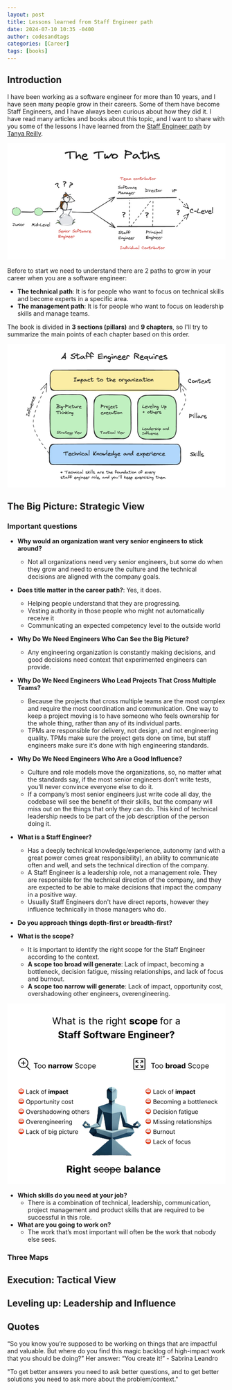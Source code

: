 ```yaml
---
layout: post
title: Lessons learned from Staff Engineer path
date: 2024-07-10 10:35 -0400
author: codesandtags
categories: [Career]
tags: [books]
---
```


## Introduction

I have been working as a software engineer for more than 10 years, and I have seen many people grow in their careers. Some of them have become Staff Engineers, and I have always been curious about how they did it. I have read many articles and books about this topic, and I want to share with you some of the lessons I have learned from the [Staff Engineer path](https://www.amazon.ca/Staff-Engineers-Path-Individual-Contributors/dp/1098118731) by [Tanya Reilly](https://www.amazon.ca/stores/Tanya-Reilly/author/B09XH2DBQW?ref=ap_rdr&isDramIntegrated=true&shoppingPortalEnabled=true).

![The two paths](/assets/img/posts/staff-two-paths.jpg)

Before to start we need to understand there are 2 paths to grow in your career when you are a software engineer:

- **The technical path**: It is for people who want to focus on technical skills and become experts in a specific area.
- **The management path**: It is for people who want to focus on leadership skills and manage teams.

The book is divided in **3 sections (pillars)** and **9 chapters**, so I'll try to summarize the main points of each chapter based on this order.

![Staff Engineer Overview](/assets/img/posts/staff-overview.jpg)

## The Big Picture: Strategic View

### Important questions

- **Why would an organization want very senior engineers to stick around?**
  - Not all organizations need very senior engineers, but some do when they grow and need to ensure the culture and the technical decisions are aligned with the company goals.
- **Does title matter in the career path?**: Yes, it does.
  - Helping people understand that they are progressing.
  - Vesting authority in those people who might not automatically receive it
  - Communicating an expected competency level to the outside world
- **Why Do We Need Engineers Who Can See the Big Picture?**
  - Any engineering organization is constantly making decisions, and good decisions need context that experimented engineers can provide.
- **Why Do We Need Engineers Who Lead Projects That Cross Multiple Teams?**
  - Because the projects that cross multiple teams are the most complex and require the most coordination and communication. One way to keep a project moving is to have someone who feels ownership for the whole thing, rather than any of its individual parts.
  - TPMs are responsible for delivery, not design, and not engineering quality. TPMs make sure the project gets done on time, but staff engineers make sure it’s done with high engineering standards.
- **Why Do We Need Engineers Who Are a Good Influence?**
  - Culture and role models move the organizations, so, no matter what the standards say, if the most senior engineers don’t write tests, you’ll never convince everyone else to do it.
  - If a company’s most senior engineers just write code all day, the codebase will see the benefit of their skills, but the company will miss out on the things that only they can do. This kind of technical leadership needs to be part of the job description of the person doing it.
- **What is a Staff Engineer?**
  - Has a deeply technical knowledge/experience, autonomy (and with a great power comes great responsibility), an ability to communicate often and well, and sets the technical direction of the company.
  - A Staff Engineer is a leadership role, not a management role. They are responsible for the technical direction of the company, and they are expected to be able to make decisions that impact the company in a positive way.
  - Usually Staff Engineers don't have direct reports, however they influence technically in those managers who do.
- **Do you approach things depth-first or breadth-first?**
- **What is the scope?**

  - It is important to identify the right scope for the Staff Engineer according to the context.
  - **A scope too broad will generate**: Lack of impact, becoming a bottleneck, decision fatigue, missing relationships, and lack of focus and burnout.
  - **A scope too narrow will generate**: Lack of impact, opportunity cost, overshadowing other engineers, overengineering.

![Staff Skills](/assets/img/posts/staff-scope.png)

- **Which skills do you need at your job?**
  - There is a combination of technical, leadership, communication, project management and product skills that are required to be successful in this role.
- **What are you going to work on?**
  - The work that’s most important will often be the work that nobody else sees.

### Three Maps

## Execution: Tactical View

## Leveling up: Leadership and Influence

## Quotes

“So you know you’re supposed to be working on things that are impactful and valuable. But where do you find this magic backlog of high-impact work that you should be doing?” Her answer: “You create it!” - Sabrina Leandro

"To get better answers you need to ask better questions, and to get better solutions you need to ask more about the problem/context."
